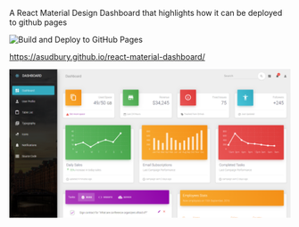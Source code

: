 A React Material Design Dashboard that highlights how it can be deployed to github pages

![Build and Deploy to GitHub Pages](https://github.com/asudbury/react-material-dashboard/workflows/Build%20and%20Deploy%20to%20GitHub%20Pages/badge.svg)

https://asudbury.github.io/react-material-dashboard/

![Alt text](/src/assets/img/scorchio-dashboard.PNG?raw=true)


